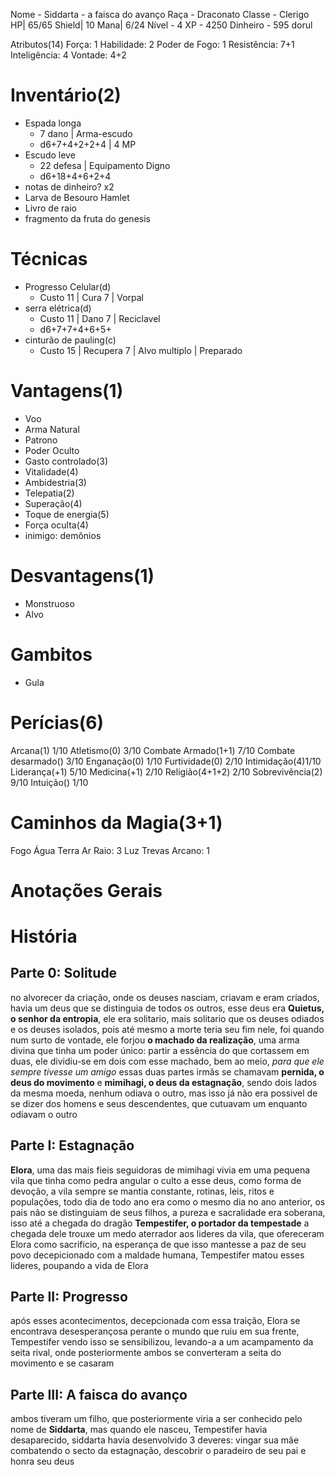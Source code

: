 Nome - Siddarta - a faisca do avanço
Raça - Draconato
Classe - Clerigo
HP| 65/65
Shield| 10
Mana| 6/24
Nível -  4
XP - 4250
Dinheiro -  595 dorul


Atributos(14)
Força: 1
Habilidade: 2 
Poder de Fogo: 1
Resistência: 7+1
Inteligência: 4
Vontade: 4+2

# Inventário(2)
- Espada longa
	- 7 dano | Arma-escudo
	- d6+7+4+2+2+4 | 4 MP
- Escudo leve
	- 22 defesa | Equipamento Digno
	- d6+18+4+6+2+4
- notas de dinheiro? x2
- Larva de Besouro Hamlet
- Livro de raio
- fragmento da fruta do genesis

# Técnicas
- Progresso Celular(d)
	- Custo 11 | Cura 7 | Vorpal
- serra elétrica(d)
	- Custo 11 | Dano 7 | Reciclavel
	- d6+7+7+4+6+5+
- cinturão de pauling(c)
	- Custo 15 | Recupera 7 | Alvo multiplo | Preparado

# Vantagens(1)
- Voo
- Arma Natural
- Patrono
- Poder Oculto 
- Gasto controlado(3)
- Vitalidade(4)
- Ambidestria(3)
- Telepatia(2)
- Superação(4)
- Toque de energia(5)
- Força oculta(4)
- inimigo: demônios

# Desvantagens(1)
- Monstruoso
- Alvo

# Gambitos
- Gula

# Perícias(6)
Arcana(1) 1/10
Atletismo(0) 3/10
Combate Armado(1+1) 7/10
Combate desarmado() 3/10
Enganação(0) 1/10
Furtividade(0) 2/10
Intimidação(4)1/10
Liderança(+1) 5/10
Medicina(+1) 2/10
Religião(4+1+2) 2/10
Sobrevivência(2) 9/10
Intuição() 1/10


# Caminhos da Magia(3+1)
Fogo 
Água 
Terra 
Ar 
Raio: 3 
Luz 
Trevas 
Arcano: 1 

# Anotações Gerais

# História
## Parte 0: Solitude
no alvorecer da criação, onde os deuses nasciam, criavam e eram criados, havia um deus que se distinguia de todos os outros, esse deus era **Quietus, o senhor da entropia**, ele era solitario, mais solitario que os deuses odiados e os deuses isolados, pois até mesmo a morte teria seu fim nele, foi quando num surto de vontade, ele forjou **o machado da realização**, uma arma divina que tinha um poder único: partir a essência do que cortassem em duas, ele dividiu-se em dois com esse machado, bem ao meio, *para que ele sempre tivesse um amigo*
essas duas partes irmãs se chamavam **pernida, o deus do movimento** e **mimihagi, o deus da estagnação**, sendo dois lados da mesma moeda, nenhum odiava o outro, mas isso já não era possivel de se dizer dos homens e seus descendentes, que cutuavam um enquanto odiavam o outro

## Parte I: Estagnação
**Elora**, uma das mais fieis seguidoras de mimihagi vivia em uma pequena vila que tinha como pedra angular o culto a esse deus, como forma de devoção, a vila sempre se mantia constante, rotinas, leis, ritos e populações, todo dia de todo ano era como o mesmo dia no ano anterior, os pais não se distinguiam de seus filhos, a pureza e sacralidade era soberana, isso até a chegada do dragão **Tempestifer, o portador da tempestade**
a chegada dele trouxe um medo aterrador aos lideres da vila, que ofereceram Elora como sacrificio, na esperança de que isso mantesse a paz de seu povo
decepicionado com a maldade humana, Tempestifer matou esses lideres, poupando a vida de Elora

## Parte II: Progresso
após esses acontecimentos, decepcionada com essa traição, Elora se encontrava desesperançosa perante o mundo que ruiu em sua frente, Tempestifer vendo isso se sensibilizou, levando-a a um acampamento da seita rival, onde posteriormente ambos se converteram a seita do movimento e se casaram

## Parte III: A faisca do avanço
ambos tiveram um filho, que posteriormente viria a ser conhecido pelo nome de **Siddarta**, mas quando ele nasceu, Tempestifer havia desaparecido, siddarta havia desenvolvido 3 deveres: vingar sua mãe combatendo o secto da estagnação, descobrir o paradeiro de seu pai e honra seu deus
